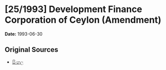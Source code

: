 # [25/1993] Development Finance Corporation of Ceylon (Amendment)

**Date:** 1993-06-30

## Original Sources

- [සිංහල](https://documents.gov.lk/view/acts/1993/6/25-1993_S.pdf)
